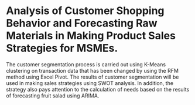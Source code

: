 # Analysis of Customer Shopping Behavior and Forecasting Raw Materials in Making Product Sales Strategies for MSMEs.
The customer segmentation process is carried out using K-Means clustering on transaction data that has been changed by using the RFM method using Excel Pivot. The results of customer segmentation will be used in making sales strategies using SWOT analysis. In addition, the strategy also pays attention to the calculation of needs based on the results of forecasting fruit salad using ARIMA.
